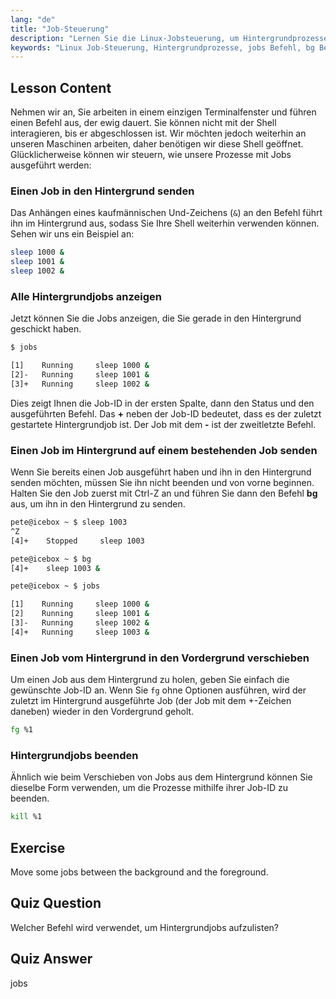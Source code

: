 ```yaml
---
lang: "de"
title: "Job-Steuerung"
description: "Lernen Sie die Linux-Jobsteuerung, um Hintergrundprozesse zu verwalten. Verstehen Sie die Befehle 'jobs', 'bg', 'fg' und 'kill' für eine effiziente Shell-Nutzung. Beginnen Sie Ihre Linux-Reise!"
keywords: "Linux Job-Steuerung, Hintergrundprozesse, jobs Befehl, bg Befehl, fg Befehl, kill Befehl, Linux Tutorial, Linux für Anfänger"
---
```


## Lesson Content

Nehmen wir an, Sie arbeiten in einem einzigen Terminalfenster und führen einen Befehl aus, der ewig dauert. Sie können nicht mit der Shell interagieren, bis er abgeschlossen ist. Wir möchten jedoch weiterhin an unseren Maschinen arbeiten, daher benötigen wir diese Shell geöffnet. Glücklicherweise können wir steuern, wie unsere Prozesse mit Jobs ausgeführt werden:

### Einen Job in den Hintergrund senden

Das Anhängen eines kaufmännischen Und-Zeichens (`&`) an den Befehl führt ihn im Hintergrund aus, sodass Sie Ihre Shell weiterhin verwenden können. Sehen wir uns ein Beispiel an:

```bash
sleep 1000 &
sleep 1001 &
sleep 1002 &
```

### Alle Hintergrundjobs anzeigen

Jetzt können Sie die Jobs anzeigen, die Sie gerade in den Hintergrund geschickt haben.

```bash
$ jobs

[1]    Running     sleep 1000 &
[2]-   Running     sleep 1001 &
[3]+   Running     sleep 1002 &
```

Dies zeigt Ihnen die Job-ID in der ersten Spalte, dann den Status und den ausgeführten Befehl. Das **+** neben der Job-ID bedeutet, dass es der zuletzt gestartete Hintergrundjob ist. Der Job mit dem **-** ist der zweitletzte Befehl.

### Einen Job im Hintergrund auf einem bestehenden Job senden

Wenn Sie bereits einen Job ausgeführt haben und ihn in den Hintergrund senden möchten, müssen Sie ihn nicht beenden und von vorne beginnen. Halten Sie den Job zuerst mit Ctrl-Z an und führen Sie dann den Befehl **bg** aus, um ihn in den Hintergrund zu senden.

```bash
pete@icebox ~ $ sleep 1003
^Z
[4]+    Stopped     sleep 1003

pete@icebox ~ $ bg
[4]+    sleep 1003 &

pete@icebox ~ $ jobs

[1]    Running     sleep 1000 &
[2]    Running     sleep 1001 &
[3]-   Running     sleep 1002 &
[4]+   Running     sleep 1003 &
```

### Einen Job vom Hintergrund in den Vordergrund verschieben

Um einen Job aus dem Hintergrund zu holen, geben Sie einfach die gewünschte Job-ID an. Wenn Sie `fg` ohne Optionen ausführen, wird der zuletzt im Hintergrund ausgeführte Job (der Job mit dem +-Zeichen daneben) wieder in den Vordergrund geholt.

```bash
fg %1
```

### Hintergrundjobs beenden

Ähnlich wie beim Verschieben von Jobs aus dem Hintergrund können Sie dieselbe Form verwenden, um die Prozesse mithilfe ihrer Job-ID zu beenden.

```bash
kill %1
```

## Exercise

Move some jobs between the background and the foreground.

## Quiz Question

Welcher Befehl wird verwendet, um Hintergrundjobs aufzulisten?

## Quiz Answer

jobs
